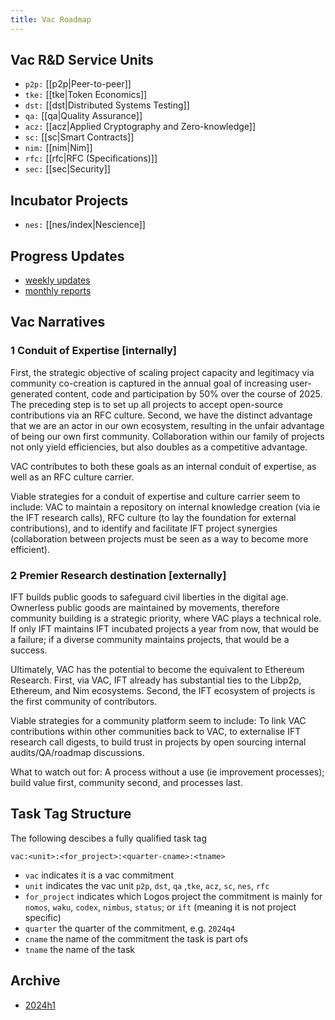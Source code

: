 ```yaml
---
title: Vac Roadmap
---
```


## Vac R&D Service Units

- `p2p:` [[p2p|Peer-to-peer]]
- `tke:` [[tke|Token Economics]]
- `dst:` [[dst|Distributed Systems Testing]]
- `qa:` [[qa|Quality Assurance]]
- `acz:` [[acz|Applied Cryptography and Zero-knowledge]]
- `sc:` [[sc|Smart Contracts]]
- `nim:` [[nim|Nim]]
- `rfc:` [[rfc|RFC (Specifications)]] 
- `sec:` [[sec|Security]]

## Incubator Projects

- `nes:` [[nes/index|Nescience]]

## Progress Updates
- [weekly updates](tags/vac-updates)
- [monthly reports](tags/vac-monthly)

## Vac Narratives

### 1 Conduit of Expertise [internally]

First, the strategic objective of scaling project capacity and legitimacy via community co-creation is captured in the annual goal of increasing user-generated content,
code and participation by 50% over the course of 2025.
The preceding step is to set up all projects to accept open-source contributions via an RFC culture.
Second, we have the distinct advantage that we are an actor in our own ecosystem, resulting in the unfair advantage of being our own first community.
Collaboration within our family of projects not only yield efficiencies, but also doubles as a competitive advantage.

VAC contributes to both these goals as an internal conduit of expertise, as well as an RFC culture carrier. 

Viable strategies for a conduit of expertise and culture carrier seem to include: VAC to maintain a repository on internal knowledge creation (via ie the IFT research calls),
RFC culture (to lay the foundation for external contributions), and to identify and facilitate IFT project synergies (collaboration between projects must be seen as a way to become more efficient). 

### 2 Premier Research destination [externally]

IFT builds public goods to safeguard civil liberties in the digital age. Ownerless public goods are maintained by movements,
therefore community building is a strategic priority, where VAC plays a technical role.
If only IFT maintains IFT incubated projects a year from now, that would be a failure; if a diverse community maintains projects, that would be a success. 

Ultimately, VAC has the potential to become the equivalent to Ethereum Research.
First, via VAC, IFT already has substantial ties to the Libp2p, Ethereum, and Nim ecosystems. Second, the IFT ecosystem of projects is the first community of contributors.

Viable strategies for a community platform seem to include: To link VAC contributions within other communities back to VAC,
to externalise IFT research call digests, to build trust in projects by open sourcing internal audits/QA/roadmap discussions. 

What to watch out for: A process without a use (ie improvement processes); build value first, community second, and processes last.


## Task Tag Structure

The following descibes a fully qualified task tag

`vac:<unit>:<for_project>:<quarter-cname>:<tname>`
- `vac` indicates it is a vac commitment
- `unit` indicates the vac unit `p2p`, `dst`, `qa` ,`tke`, `acz`, `sc`, `nes`, `rfc`
- `for_project` indicates which Logos project the commitment is mainly for `nomos`, `waku`, `codex`, `nimbus`, `status`; or `ift` (meaning it is not project specific)
- `quarter` the quarter of the commitment, e.g. `2024q4`
- `cname` the name of the commitment the task is part ofs
- `tname` the name of the task

## Archive

* [2024h1](archive/2024h1/vac/index)

